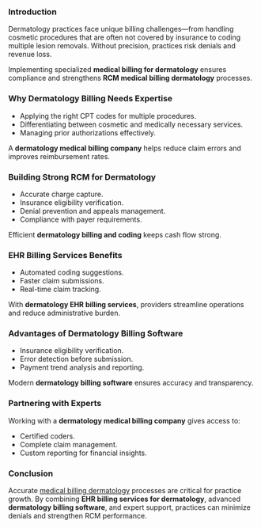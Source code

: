 ### Introduction  
Dermatology practices face unique billing challenges—from handling cosmetic procedures that are often not covered by insurance to coding multiple lesion removals. Without precision, practices risk denials and revenue loss.  

Implementing specialized **medical billing for dermatology** ensures compliance and strengthens **RCM medical billing dermatology** processes.  


### Why Dermatology Billing Needs Expertise  
- Applying the right CPT codes for multiple procedures.  
- Differentiating between cosmetic and medically necessary services.  
- Managing prior authorizations effectively.  

A **dermatology medical billing company** helps reduce claim errors and improves reimbursement rates.  


### Building Strong RCM for Dermatology  
- Accurate charge capture.  
- Insurance eligibility verification.  
- Denial prevention and appeals management.  
- Compliance with payer requirements.  

Efficient **dermatology billing and coding** keeps cash flow strong.  

### EHR Billing Services Benefits  
- Automated coding suggestions.  
- Faster claim submissions.  
- Real-time claim tracking.  

With **dermatology EHR billing services**, providers streamline operations and reduce administrative burden.  

### Advantages of Dermatology Billing Software  
- Insurance eligibility verification.  
- Error detection before submission.  
- Payment trend analysis and reporting.  

Modern **dermatology billing software** ensures accuracy and transparency.  

### Partnering with Experts  
Working with a **dermatology medical billing company** gives access to:  
- Certified coders.  
- Complete claim management.  
- Custom reporting for financial insights.  

### Conclusion  
Accurate [medical billing dermatology](https://www.imagnumhealthcare.com/specialty/dermatology) processes are critical for practice growth. By combining **EHR billing services for dermatology**, advanced **dermatology billing software**, and expert support, practices can minimize denials and strengthen RCM performance.  
